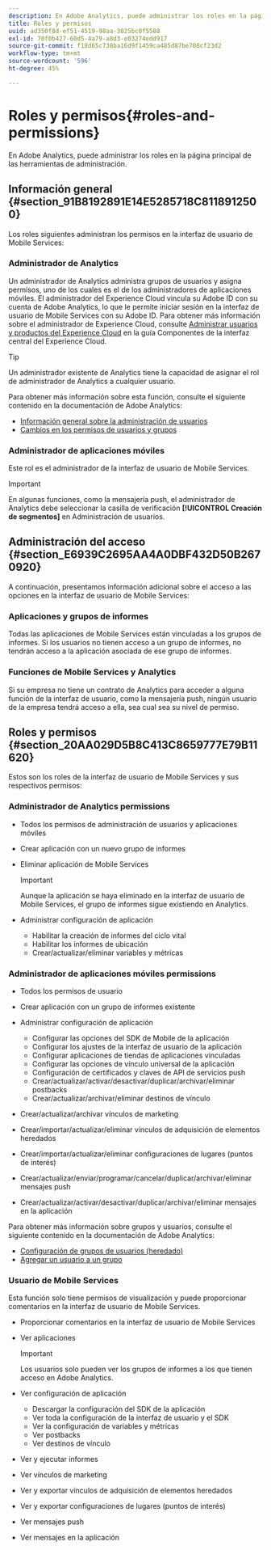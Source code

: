 ```yaml
---
description: En Adobe Analytics, puede administrar los roles en la página principal de las herramientas de administración.
title: Roles y permisos
uuid: ad350f8d-ef51-4519-98aa-3025bc0f5588
exl-id: 70f0b427-60d5-4a79-a8d3-e03274edd917
source-git-commit: f18d65c738ba16d9f1459ca485d87be708cf23d2
workflow-type: tm+mt
source-wordcount: '596'
ht-degree: 45%

---
```


# Roles y permisos{#roles-and-permissions}

En Adobe Analytics, puede administrar los roles en la página principal de las herramientas de administración.

## Información general {#section_91B8192891E14E5285718C8118912500}

Los roles siguientes administran los permisos en la interfaz de usuario de Mobile Services:

### Administrador de Analytics

Un administrador de Analytics administra grupos de usuarios y asigna permisos, uno de los cuales es el de los administradores de aplicaciones móviles. El administrador del Experience Cloud vincula su Adobe ID con su cuenta de Adobe Analytics, lo que le permite iniciar sesión en la interfaz de usuario de Mobile Services con su Adobe ID. Para obtener más información sobre el administrador de Experience Cloud, consulte [Administrar usuarios y productos del Experience Cloud](https://experienceleague.adobe.com/docs/core-services/interface/administration/admin-getting-started.html) en la guía Componentes de la interfaz central del Experience Cloud.

>[!TIP]
>
>Un administrador existente de Analytics tiene la capacidad de asignar el rol de administrador de Analytics a cualquier usuario.

Para obtener más información sobre esta función, consulte el siguiente contenido en la documentación de Adobe Analytics:

* [Información general sobre la administración de usuarios](https://experienceleague.adobe.com/docs/analytics/admin/user-product-management/user-management/users.html)
* [Cambios en los permisos de usuarios y grupos](https://experienceleague.adobe.com/docs/analytics/admin/user-product-management/user-management/permissions-changes.html)

### Administrador de aplicaciones móviles

Este rol es el administrador de la interfaz de usuario de Mobile Services.

>[!IMPORTANT]
>
>En algunas funciones, como la mensajería push, el administrador de Analytics debe seleccionar la casilla de verificación **[!UICONTROL Creación de segmentos]** en Administración de usuarios.

## Administración del acceso {#section_E6939C2695AA4A0DBF432D50B2670920}

A continuación, presentamos información adicional sobre el acceso a las opciones en la interfaz de usuario de Mobile Services:

### Aplicaciones y grupos de informes

Todas las aplicaciones de Mobile Services están vinculadas a los grupos de informes. Si los usuarios no tienen acceso a un grupo de informes, no tendrán acceso a la aplicación asociada de ese grupo de informes.

### Funciones de Mobile Services y Analytics

Si su empresa no tiene un contrato de Analytics para acceder a alguna función de la interfaz de usuario, como la mensajería push, ningún usuario de la empresa tendrá acceso a ella, sea cual sea su nivel de permiso.

## Roles y permisos {#section_20AA029D5B8C413C8659777E79B11620}

Estos son los roles de la interfaz de usuario de Mobile Services y sus respectivos permisos:

### Administrador de Analytics permissions

* Todos los permisos de administración de usuarios y aplicaciones móviles
* Crear aplicación con un nuevo grupo de informes
* Eliminar aplicación de Mobile Services

   >[!IMPORTANT]
   >
   >Aunque la aplicación se haya eliminado en la interfaz de usuario de Mobile Services, el grupo de informes sigue existiendo en Analytics.

* Administrar configuración de aplicación

   * Habilitar la creación de informes del ciclo vital
   * Habilitar los informes de ubicación
   * Crear/actualizar/eliminar variables y métricas

### Administrador de aplicaciones móviles permissions

* Todos los permisos de usuario
* Crear aplicación con un grupo de informes existente
* Administrar configuración de aplicación

   * Configurar las opciones del SDK de Mobile de la aplicación
   * Configurar los ajustes de la interfaz de usuario de la aplicación
   * Configurar aplicaciones de tiendas de aplicaciones vinculadas
   * Configurar las opciones de vínculo universal de la aplicación
   * Configuración de certificados y claves de API de servicios push
   * Crear/actualizar/activar/desactivar/duplicar/archivar/eliminar postbacks
   * Crear/actualizar/archivar/eliminar destinos de vínculo

* Crear/actualizar/archivar vínculos de marketing
* Crear/importar/actualizar/eliminar vínculos de adquisición de elementos heredados
* Crear/importar/actualizar/eliminar configuraciones de lugares (puntos de interés)
* Crear/actualizar/enviar/programar/cancelar/duplicar/archivar/eliminar mensajes push
* Crear/actualizar/activar/desactivar/duplicar/archivar/eliminar mensajes en la aplicación

Para obtener más información sobre grupos y usuarios, consulte el siguiente contenido en la documentación de Adobe Analytics:

* [Configuración de grupos de usuarios (heredado)](https://experienceleague.adobe.com/docs/analytics/admin/user-product-management/user-groups/groups.html)
* [Agregar un usuario a un grupo](https://experienceleague.adobe.com/docs/analytics/admin/user-product-management/user-management/t-add-user-to-group.html)

### Usuario de Mobile Services

Esta función solo tiene permisos de visualización y puede proporcionar comentarios en la interfaz de usuario de Mobile Services.

* Proporcionar comentarios en la interfaz de usuario de Mobile Services
* Ver aplicaciones

   >[!IMPORTANT]
   >
   >Los usuarios solo pueden ver los grupos de informes a los que tienen acceso en Adobe Analytics.

* Ver configuración de aplicación

   * Descargar la configuración del SDK de la aplicación
   * Ver toda la configuración de la interfaz de usuario y el SDK
   * Ver la configuración de variables y métricas
   * Ver postbacks
   * Ver destinos de vínculo

* Ver y ejecutar informes
* Ver vínculos de marketing
* Ver y exportar vínculos de adquisición de elementos heredados
* Ver y exportar configuraciones de lugares (puntos de interés)
* Ver mensajes push
* Ver mensajes en la aplicación
